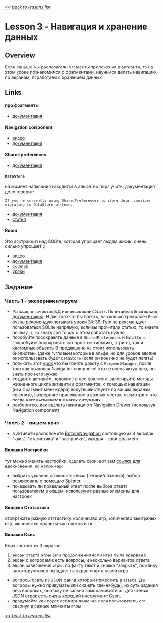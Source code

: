 [*<< back to lessons list*](../readme.md)

# Lesson 3 - Навигация и хранение данных
## Overview
Если раньше мы располагали элементы приложения в активити, то на 
этом уроке познакомимся с фрагментами, научимся делать навигацию по экранам, поработаем с хранением данных 


## Links
#### про фрагменты
- [документация](https://developer.android.com/guide/components/fragments)

#### Navigation component
- [видео](https://www.youtube.com/watch?v=Y0Cs2MQxyIs)
- [документация](https://developer.android.com/guide/navigation/navigation-getting-started)

#### Shared preferences
- [документация](https://developer.android.com/training/data-storage/shared-preferences)

#### `DataStore`
на момент написания находится в альфе, но пора учить, документация дело говорит: 

```If you're currently using SharedPreferences to store data, consider migrating to DataStore instead.```
- [документация](https://developer.android.com/topic/libraries/architecture/datastore)
- [статья](https://medium.com/scalereal/hello-datastore-bye-sharedpreferences-android-f46c610b81d5)

#### Room 
Это абстракция над SQLite, которая упрощает людям жизнь. очень сильно упрощает :) 
- [видео](https://www.youtube.com/watch?v=SKWh4ckvFPM&list=PLWz5rJ2EKKc9mxIBd0DRw9gwXuQshgmn2&index=5)
- [документация](https://developer.android.com/training/data-storage/room)
- [codelab](https://codelabs.developers.google.com/codelabs/android-room-with-a-view-kotlin/#0)
- [уроки](https://codelabs.developers.google.com/codelabs/kotlin-coroutines/#0) 


## Задание
### Часть 1 - экспериментируем
- Раньше, в качестве БД использовали `SQLite`. Почитайте обязательно [документацию](https://developer.android.com/training/data-storage/sqlite). И для того что бы понять, на сколько прекрасен `Room` очень рекомендую потыкать [уроки 34-36](https://startandroid.ru/ru/uroki/vse-uroki-spiskom/74-urok-34-hranenie-dannyh-sqlite.html). Гугл не рекомендует пользоваться SQLite напрямую, если вы прочитали статью, то знаете почему :), но знать про то как с этим работать нужно  
- поробуйте посохранять данные в `SharedPreferences` и `DataStore`. Попробуйте посохранять как простые типы(инт, стринг), так и кастомные объекты
В продакшене не стоит использовать библиотеки (даже гугловые) которые в альфе, но для уроков вполне ок использовать будет `DataStore` (если он конечно не будет лагать)
- потыкать этот [урок](https://startandroid.ru/ru/uroki/vse-uroki-spiskom/175-urok-105-android-3-fragments-dinamicheskaja-rabota.html) что бы понять работу с `FragmentManager`, после того как появился Navigation component это не очень актуально, но знать про него нужно 
- создайте активити, положите в нее фрагмент, залогируйте методы жизненного цикла активити и фрагментов, с помощью навигации (или фрагмент менеждера) попутешействуйте по вашим экранам, сверните, разверните приложение в разных местах, посмотрите что после чего вызывается в каких ситуациях 
- разберитесь как сделать навигацию в [Navigation Drawer](https://material.io/components/navigation-drawer) (используя Navigation component)  

### Часть 2 - пишем квиз
- в активити расположите [BottomNavigation](https://material.io/components/bottom-navigation) состоящую из 3 вкладок: "квиз", "статистика" и "настройки", каждая - свой фрагмент
#### Вкладка Настройки
тут можно менять настройки, сделать свои, вот вам [ссылка для вдохновения](https://material.io/components/selection-controls#usage), но например:
- выбрать уровень сложности квиза (легкий/сложный), выбор реализовать с помощью [Spinner](https://developer.android.com/guide/topics/ui/controls/spinner)
- показывать ли правильный ответ после выбора ответа пользователем 
в общем, используйте разные элементы для настроек

#### Вкладка Статистика  
отображать разную статистику: количество игр, количество выиграных игр, количество правильных ответов и тп

#### Вкладка Квиз  
Квиз состоит из 3 экранов 
1. экран старта игры (или продолжения если игра была прервана)
2. экран с вопросами: есть вопросы, и несколько вариантов ответа
3. экран завершения игры: по факту текст и кнопка "закрыть", по клику на которую юзер попадает на экран старта новой игры 

- вопросы брать из JSON файла который поместить в `assets`. Да, вопросы нужно придумать(или скачать где-нибудь), но суть задания не в вопросах, поэтому не сильно заморачивайтесь. Для чтения JSON строк есть очень хороший инструмент: [Gson](https://github.com/google/gson).  
- продумайте как ведет себя приложение если пользователь его свернул в разные моменты игры


[*<< back to lessons list*](../readme.md)
 